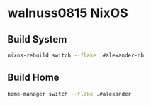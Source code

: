 # walnuss0815 NixOS

## Build System

```bash
nixos-rebuild switch --flake .#alexander-nb
```

## Build Home

```bash
home-manager switch --flake .#alexander
```
